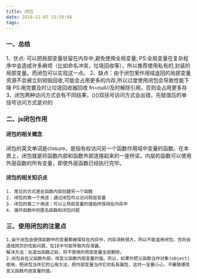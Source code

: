 ```yaml
---
title: 闭包
date: 2018-11-05 13:59:04
tags:
---
```


### 一、总结
1、优点: 可以把局部变量驻留在内存中,避免使用全局变量;
    PS:全局变量在复杂程序中会造成许多麻烦（比如命名冲突，垃圾回收等），所以推荐使用私有的,封装的局部变量。而闭包可以实现这一点。
2、缺点：由于闭包里作用域返回的局部变量资源不会被立刻销毁回收,可能会占用更多的内存,所以过度使用闭包会导致性能下降
    PS:用完要及时让垃圾回收器回收  fn=null//及时解除引用，否则会占用更多存
3、闭包两种访问方式会有不同结果，()()双括号访问方式会出错，先赋值后的单括号访问方式是对的

### 二、js闭包作用
#### 闭包的相关概念
闭包的英文单词是closure，是指有权访问另一个函数作用域中变量的函数。在本质上，闭包就是将函数内部和函数外部连接起来的一座桥梁。内层的函数可以使用外层函数的所有变量，即使外层函数已经执行完毕。
#### 闭包的相关知识点
	1. 常见的方式是在函数内部创建另一个函数
	2. 闭包的第一个用途：通过闭包可以访问局部变量
	3. 闭包的第二个用途：可以让局部变量的值始终保持在内存中 
	4. 循环函数中的匿名函数和闭包问题
    
### 三、使用闭包的注意点
    1.由于闭包会使得函数中的变量都被保存在内存中，内存消耗很大，所以不能滥用闭包，否则会造成网页的性能问题，在IE中可能导致内存泄露。
    解决方法：在退出函数之前，将不使用的局部变量全部删除。
    2.闭包会在父函数外部，改变父函数内部变量的值。所以，如果你把父函数当作对象(object)使用，把闭包当作它的公用方法，把内部变量当作它的私有属性，这时一定要小心，不要随便改变父函数内部变量的值。